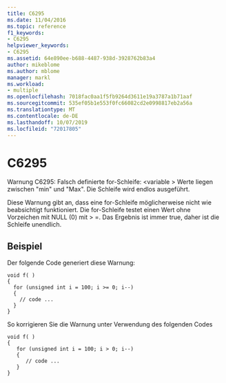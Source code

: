 ```yaml
---
title: C6295
ms.date: 11/04/2016
ms.topic: reference
f1_keywords:
- C6295
helpviewer_keywords:
- C6295
ms.assetid: 64e890ee-b688-4487-938d-3928762b83a4
author: mikeblome
ms.author: mblome
manager: markl
ms.workload:
- multiple
ms.openlocfilehash: 7018fac0aa1f5fb9264d3611e19a3787a1b71aaf
ms.sourcegitcommit: 535ef05b1e553f0fc66082cd2e0998817eb2a56a
ms.translationtype: MT
ms.contentlocale: de-DE
ms.lasthandoff: 10/07/2019
ms.locfileid: "72017805"
---
```

# <a name="c6295"></a>C6295
Warnung C6295: Falsch definierte for-Schleife: \<variable > Werte liegen zwischen "min" und "Max". Die Schleife wird endlos ausgeführt.

 Diese Warnung gibt an, dass eine for-Schleife möglicherweise nicht wie beabsichtigt funktioniert. Die for-Schleife testet einen Wert ohne Vorzeichen mit NULL (0) mit > =. Das Ergebnis ist immer true, daher ist die Schleife unendlich.

## <a name="example"></a>Beispiel
 Der folgende Code generiert diese Warnung:

```
void f( )
{
  for (unsigned int i = 100; i >= 0; i--)
  {
    // code ...
  }
}
```

 So korrigieren Sie die Warnung unter Verwendung des folgenden Codes

```
void f( )
{
   for (unsigned int i = 100; i > 0; i--)
   {
      // code ...
   }
}
```